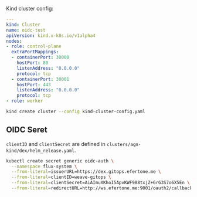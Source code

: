 Kind cluster config:

```yaml
---
kind: Cluster
name: oidc-test
apiVersion: kind.x-k8s.io/v1alpha4
nodes:
- role: control-plane
  extraPortMappings:
  - containerPort: 30000
    hostPort: 80
    listenAddress: "0.0.0.0"
    protocol: tcp
  - containerPort: 30001
    hostPort: 443
    listenAddress: "0.0.0.0"
    protocol: tcp
- role: worker
```

```bash
kind create cluster --config kind-cluster-config.yaml
```

## OIDC Seret

`clientID` and `clientSecret` are defined in
`clusters/agn-kind/dex/helm_release.yaml`.

```bash
kubectl create secret generic oidc-auth \
  --namespace flux-system \
  --from-literal=issuerURL=https://dex.gitops.efertone.me \
  --from-literal=clientID=weave-gitops \
  --from-literal=clientSecret=AiAImuXKhoI5ApvKWF988txjZ+6rG3S7o6X5En \
  --from-literal=redirectURL=http://ws.efertone.me:9001/oauth2/callback
```
